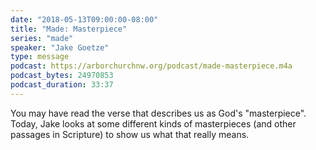 ```yaml
---
date: "2018-05-13T09:00:00-08:00"
title: "Made: Masterpiece"
series: "made"
speaker: "Jake Goetze"
type: message
podcast: https://arborchurchnw.org/podcast/made-masterpiece.m4a
podcast_bytes: 24970853
podcast_duration: 33:37
---
```


You may have read the verse that describes us as God's "masterpiece". Today, Jake looks at some different kinds of masterpieces (and other passages in Scripture) to show us what that really means.

